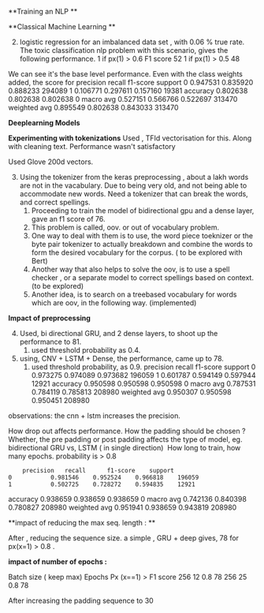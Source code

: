**Training an NLP **

**Classical Machine Learning **

2. logistic regression for an imbalanced data set , with 0.06 % true rate. The toxic classification nlp problem with this scenario, gives the following performance. 
1 if px(1) > 0.6 	 F1 score 52 
1 if px(1) > 0.5	48

We can see it's the base level performance. Even with the class weights added, the score for 
	        precision	recall	f1-score	support
0	        0.947531	0.835920	0.888233	294089
1	        0.106771	0.297611	0.157160	19381
accuracy	0.802638	0.802638	0.802638	0
macro avg	0.527151	0.566766	0.522697	313470
weighted avg	0.895549	0.802638	0.843033	313470

**Deeplearning Models**

**Experimenting with tokenizations**
  Used , TFId vectorisation for this. Along with cleaning text. Performance wasn't satisfactory
  
  Used Glove 200d vectors.
  
3. Using the tokenizer from the keras preprocessing , about a lakh words are not in the vacabulary. Due to being very old, and not being able to accommodate new words. Need a tokenizer that can break the words, and correct spellings. 
    1. Proceeding to train the model of bidirectional gpu and a dense layer, gave an f1 score of 76. 
    2. This problem is called, oov. or out of vocabulary problem. 
    3. One way to deal with them is to use, the word piece toeknizer or the byte pair tokenizer to actually breakdown and combine the words to form the desired vocabulary for the corpus. ( to be explored with Bert) 
    4. Another way that also helps to solve the oov, is to use a spell checker , or a separate model to correct spellings based on context. (to be explored)
    5. Another idea, is to search on a treebased vocabulary for words which are oov, in the following way. (implemented)
  
**Impact of preprocessing**

4. Used, bi directional GRU, and 2 dense layers, to shoot up the performance to 81. 
    1. used threshold probability as 0.4. 
5. using, CNV + LSTM  + Dense, the performance, came up to 78. 
    1. used threshold probability, as 0.9.
 	        precision	recall	f1-score	support
0	        0.973275	0.974089	0.973682	196059
1	        0.601787	0.594149	0.597944	12921
accuracy	0.950598	0.950598	0.950598	0
macro avg	0.787531	0.784119	0.785813	208980
weighted avg	0.950307	0.950598	0.950451	208980

observations:  the cnn + lstm increases the precision. 

How drop out affects performance. 
How the padding should be chosen  ? Whether, the pre padding or post padding affects the type of model, eg. bidirectional GRU vs, LSTM ( in single direction)  How long to train, how many epochs. probability is > 0.8
				
 		precision	recall		f1-score	support
    0	    	0.981546	0.952524	0.966818	196059
    1	    	0.502725	0.728272	0.594835	12921
accuracy	0.938659	0.938659	0.938659	0
macro avg	0.742136	0.840398	0.780827	208980
weighted avg	0.951941	0.938659	0.943819	208980

 **impact of reducing the max seq. length : **

After , reducing the sequence size. a simple , GRU + deep gives, 78 for px(x=1) > 0.8 . 


**impact of number of epochs :**

Batch size  ( keep max) 	Epochs 	Px (x==1) >	F1 score
256	12	0.8	78
256	25	0.8	78

After increasing the padding sequence to 30 

   
   
